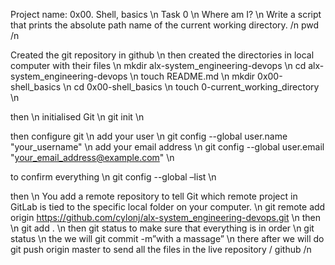 Project name: 
0x00. Shell, basics \n
Task 0 \n
Where am I? \n
Write a script that prints the absolute path name of the current working directory. /n
pwd /n

Created the git repository in github \n
then created the directories in local computer with their files \n
mkdir alx-system_engineering-devops \n
cd alx-system_engineering-devops \n
touch README.md \n
mkdir 0x00-shell_basics \n
cd 0x00-shell_basics \n
touch 0-current_working_directory \n

then \n
initialised Git \n
git init \n

then configure git \n
add your user \n
git config --global user.name "your_username" \n
add your email address \n
git config --global user.email "your_email_address@example.com" \n

to confirm everything \n
git config --global –list \n

then \n 
You add a remote repository to tell Git which remote project in GitLab is tied to the specific local folder on your computer.  \n
git remote add origin https://github.com/cylonj/alx-system_engineering-devops.git \n
then \n
git add . \n
then git status to make sure that everything is in order \n
git status \n
the we will git commit -m”with  a massage” \n
there after we will do git push origin master to send all the files in the live repository / github /n



